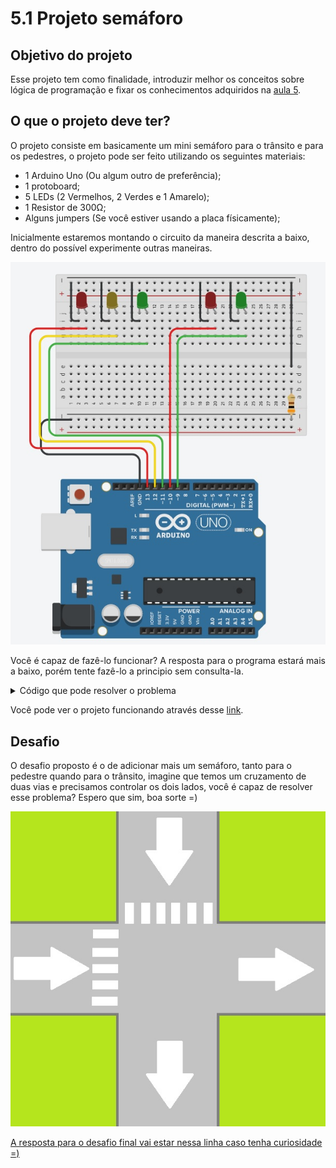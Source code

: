 # 5.1 Projeto semáforo


## Objetivo do projeto
Esse projeto tem como finalidade, introduzir melhor os conceitos sobre lógica de programação e fixar os conhecimentos adquiridos na [aula 5](/src/4-Modulo-basico/5-Acendendo-LED.md).
<p></p>

## O que o projeto deve ter?

O projeto consiste em basicamente um mini semáforo para o trânsito e para os pedestres, o projeto pode ser feito utilizando os seguintes materiais:
<p></p>

- 1 Arduino Uno (Ou algum outro de preferência);
- 1 protoboard;
- 5 LEDs (2 Vermelhos, 2 Verdes e 1 Amarelo);
- 1 Resistor de 300Ω;
- Alguns jumpers (Se você estiver usando a placa físicamente);
<p></p>

Inicialmente estaremos montando o circuito da maneira descrita a baixo, dentro do possível experimente outras maneiras.

<p align="center">
    <img src="../imgs/Projetos/1-semaforo/Semaforo.jpg" alt="Esquema de ligação">
</p>

Você é capaz de fazê-lo funcionar? A resposta para o programa estará mais a baixo, porém tente fazê-lo a principio sem consulta-la.

<details>
    <summary>Código que pode resolver o problema</summary>

```C++
//Definindo constantes para os pinos dos leds do trânsito
#define _PIN_RED_T     13
#define _PIN_YELLOW_T  12
#define _PIN_GREEN_T   11

//Definindo constantes para os pinos dos leds do pedestre
#define _PIN_RED_P     10
#define _PIN_GREEN_P    9

void setup()
{
  //Setando os pinos digitais que vamos utilizar como saida 
  //e desligando/apagando os LEDS
  for(int i = 9; i<14;i++){
  	pinMode(i, OUTPUT);
    digitalWrite(i, LOW);
  }
}

void loop()
{
  //Inicio
  
  //Apagando LED pedestre verde
  digitalWrite(_PIN_GREEN_P, LOW);
  //Apagando LED trânsito vermelho
  digitalWrite(_PIN_RED_T, LOW);  
  //Acendendo LED pedestre vermelho
  digitalWrite(_PIN_RED_P, HIGH);
  //Acendendo LED trânsito verde
  digitalWrite(_PIN_GREEN_T, HIGH);
  //Esperando 5 segundos
  delay(5000); 
  
  //Apagando LED trânsito verde
  digitalWrite(_PIN_GREEN_T, LOW);
  //Acendendo LED trânsito amarelo
  digitalWrite(_PIN_YELLOW_T, HIGH);
  //Esperando 2 segundo
  delay(1000); 
  
  //Apagando LED trânsito amarelo
  digitalWrite(_PIN_YELLOW_T, LOW);
  //Acendendo LED trânsito vermelho
  digitalWrite(_PIN_RED_T, HIGH);
  //Apagando LED pedestre vermelho
  digitalWrite(_PIN_RED_P, LOW);
  //Acendendo LED pedestre verde
  digitalWrite(_PIN_GREEN_P, HIGH);
  //Esperando 3 segundos
  delay(3000); 
  
  //Volta pro inicio
}
```
</details>
<p></p>

Você pode ver o projeto funcionando através desse [link](https://www.tinkercad.com/things/2XFrNsnj5kG-arduino-um-mini-semaforo).
<p></p>

## Desafio

O desafio proposto é o de adicionar mais um semáforo, tanto para o pedestre quando para o trânsito, imagine que temos um cruzamento de duas vias e precisamos controlar os dois lados, você é capaz de resolver esse problema? Espero que sim, boa sorte =)
<p></p>

<p align="center">
    <img src="../imgs/Projetos/1-semaforo/Semaforo_Desafio.jpg" alt="Modelo de semáforo">
</p>

[A resposta para o desafio final vai estar nessa linha caso tenha curiosidade =)](https://www.tinkercad.com/things/6xkGVtYL2qp)